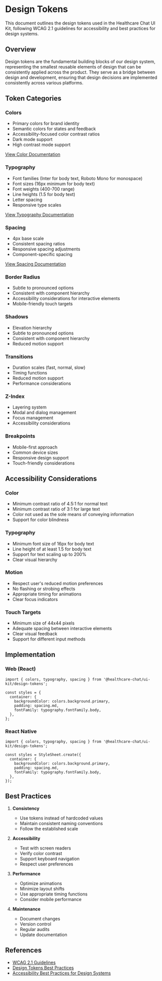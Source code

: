 # Design Tokens

This document outlines the design tokens used in the Healthcare Chat UI Kit, following WCAG 2.1 guidelines for accessibility and best practices for design systems.

## Overview

Design tokens are the fundamental building blocks of our design system, representing the smallest reusable elements of design that can be consistently applied across the product. They serve as a bridge between design and development, ensuring that design decisions are implemented consistently across various platforms.

## Token Categories

### Colors
- Primary colors for brand identity
- Semantic colors for states and feedback
- Accessibility-focused color contrast ratios
- Dark mode support
- High contrast mode support

[View Color Documentation](./color-strategy.md)

### Typography
- Font families (Inter for body text, Roboto Mono for monospace)
- Font sizes (16px minimum for body text)
- Font weights (400-700 range)
- Line heights (1.5 for body text)
- Letter spacing
- Responsive type scales

[View Typography Documentation](./typography.md)

### Spacing
- 4px base scale
- Consistent spacing ratios
- Responsive spacing adjustments
- Component-specific spacing

[View Spacing Documentation](./spacing.md)

### Border Radius
- Subtle to pronounced options
- Consistent with component hierarchy
- Accessibility considerations for interactive elements
- Mobile-friendly touch targets

### Shadows
- Elevation hierarchy
- Subtle to pronounced options
- Consistent with component hierarchy
- Reduced motion support

### Transitions
- Duration scales (fast, normal, slow)
- Timing functions
- Reduced motion support
- Performance considerations

### Z-Index
- Layering system
- Modal and dialog management
- Focus management
- Accessibility considerations

### Breakpoints
- Mobile-first approach
- Common device sizes
- Responsive design support
- Touch-friendly considerations

## Accessibility Considerations

### Color
- Minimum contrast ratio of 4.5:1 for normal text
- Minimum contrast ratio of 3:1 for large text
- Color not used as the sole means of conveying information
- Support for color blindness

### Typography
- Minimum font size of 16px for body text
- Line height of at least 1.5 for body text
- Support for text scaling up to 200%
- Clear visual hierarchy

### Motion
- Respect user's reduced motion preferences
- No flashing or strobing effects
- Appropriate timing for animations
- Clear focus indicators

### Touch Targets
- Minimum size of 44x44 pixels
- Adequate spacing between interactive elements
- Clear visual feedback
- Support for different input methods

## Implementation

### Web (React)
```tsx
import { colors, typography, spacing } from '@healthcare-chat/ui-kit/design-tokens';

const styles = {
  container: {
    backgroundColor: colors.background.primary,
    padding: spacing.md,
    fontFamily: typography.fontFamily.body,
  },
};
```

### React Native
```tsx
import { colors, typography, spacing } from '@healthcare-chat/ui-kit/design-tokens';

const styles = StyleSheet.create({
  container: {
    backgroundColor: colors.background.primary,
    padding: spacing.md,
    fontFamily: typography.fontFamily.body,
  },
});
```

## Best Practices

1. **Consistency**
   - Use tokens instead of hardcoded values
   - Maintain consistent naming conventions
   - Follow the established scale

2. **Accessibility**
   - Test with screen readers
   - Verify color contrast
   - Support keyboard navigation
   - Respect user preferences

3. **Performance**
   - Optimize animations
   - Minimize layout shifts
   - Use appropriate timing functions
   - Consider mobile performance

4. **Maintenance**
   - Document changes
   - Version control
   - Regular audits
   - Update documentation

## References

- [WCAG 2.1 Guidelines](https://www.w3.org/WAI/WCAG21/quickref/)
- [Design Tokens Best Practices](https://medium.com/nyc-design/mastering-design-tokens-d492cdd92720)
- [Accessibility Best Practices for Design Systems](https://www.linkedin.com/pulse/accessibility-best-practices-design-systems-ernesto-lago-nnsdf/) 